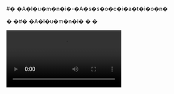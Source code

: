 

<!-- 
admin

login id : samprit
password :Samprit@2023 -->#� �A�l�u�m�n�i�-�A�s�s�o�c�i�a�t�i�o�n�
�
�#� �A�l�u�m�n�i�
�
�




<video controls autoplay>
  <source src="untitled.mp4" type="video/mp4">

</video>
  
